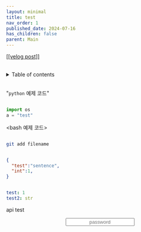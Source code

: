 ```yaml
---
layout: minimal
title: test
nav_order: 1
published_date: 2024-07-16
has_children: false
parent: Main
---
```


<a href='https://velog.io/@s2jin/test'>[[velog post]]</a>

<br/>
<details markdown="block">
  <summary>
    Table of contents
  </summary>
  {: .text-gamma }
- TOC
{:toc}
</details>
<br/>

"`python` 예제 코드"



```python

import os
a = "test"

```

\<bash 예제 코드\>



```bash

git add filename

```


```json

{
  "test":"sentence",
  "int":1,
}

```


```yaml

test: 1
test2: str

```

api test


<input type="text" placeholder="password" id="inputString" onkeyup="if(window.event.keyCode==13){callApi('share_dir_server_example.md')}" style="margin:0px auto; display:block;text-align:center;"/>
<div id="resultContainer"></div>